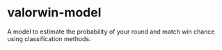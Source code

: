 # valorwin-model
A model to estimate the probability of your round and match win chance using classification methods.
